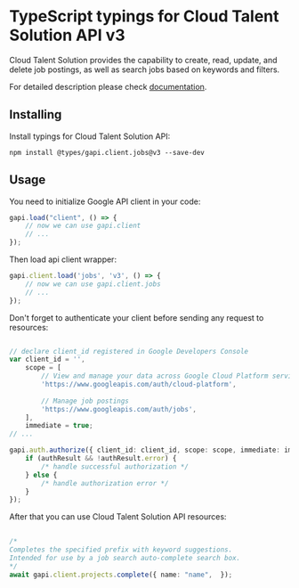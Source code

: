 # TypeScript typings for Cloud Talent Solution API v3
Cloud Talent Solution provides the capability to create, read, update, and delete job postings, as well as search jobs based on keywords and filters.

For detailed description please check [documentation](https://cloud.google.com/talent-solution/job-search/docs/).

## Installing

Install typings for Cloud Talent Solution API:
```
npm install @types/gapi.client.jobs@v3 --save-dev
```

## Usage

You need to initialize Google API client in your code:
```typescript
gapi.load("client", () => { 
    // now we can use gapi.client
    // ... 
});
```

Then load api client wrapper:
```typescript
gapi.client.load('jobs', 'v3', () => {
    // now we can use gapi.client.jobs
    // ... 
});
```

Don't forget to authenticate your client before sending any request to resources:
```typescript

// declare client_id registered in Google Developers Console
var client_id = '',
    scope = [     
        // View and manage your data across Google Cloud Platform services
        'https://www.googleapis.com/auth/cloud-platform',
    
        // Manage job postings
        'https://www.googleapis.com/auth/jobs',
    ],
    immediate = true;
// ...

gapi.auth.authorize({ client_id: client_id, scope: scope, immediate: immediate }, authResult => {
    if (authResult && !authResult.error) {
        /* handle successful authorization */
    } else {
        /* handle authorization error */
    }
});            
```

After that you can use Cloud Talent Solution API resources:

```typescript 
    
/* 
Completes the specified prefix with keyword suggestions.
Intended for use by a job search auto-complete search box.  
*/
await gapi.client.projects.complete({ name: "name",  });
```
